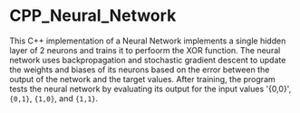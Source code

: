 # CPP_Neural_Network
This C++ implementation of a Neural Network implements a single hidden layer of 2 neurons and trains it to perfoorm the XOR function. The neural network uses
backpropagation and stochastic gradient descent to update the weights and biases of its neurons based on the error between the output of the network and the 
target values. After training, the program tests the neural network by evaluating its output for the input values '{0,0}', `{0,1}`, `{1,0}`, and `{1,1}`. 
